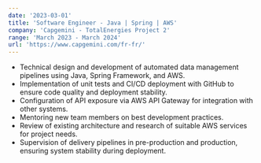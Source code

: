 ```yaml
---
date: '2023-03-01'
title: 'Software Engineer - Java | Spring | AWS'
company: 'Capgemini - TotalEnergies Project 2'
range: 'March 2023 - March 2024'
url: 'https://www.capgemini.com/fr-fr/'
---
```


- Technical design and development of automated data management pipelines using Java, Spring Framework, and AWS.
- Implementation of unit tests and CI/CD deployment with GitHub to ensure code quality and deployment stability.
- Configuration of API exposure via AWS API Gateway for integration with other systems.
- Mentoring new team members on best development practices.
- Review of existing architecture and research of suitable AWS services for project needs.
- Supervision of delivery pipelines in pre-production and production, ensuring system stability during deployment.
